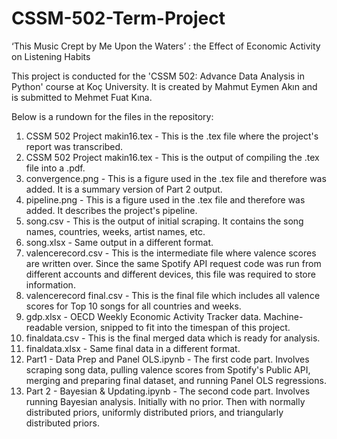 # CSSM-502-Term-Project
‘This Music Crept by Me Upon the Waters’ : the Effect of Economic Activity on Listening Habits

This project is conducted for the 'CSSM 502: Advance Data Analysis in Python' course at Koç University.
It is created by Mahmut Eymen Akın and is submitted to Mehmet Fuat Kına.

Below is a rundown for the files in the repository:

  1. CSSM 502 Project makin16.tex - This is the .tex file where the project's report was transcribed.
  2. CSSM 502 Project makin16.tex - This is the output of compiling the .tex file into a .pdf.
  3. convergence.png - This is a figure used in the .tex file and therefore was added. It is a summary version of Part 2 output.
  4. pipeline.png -  This is a figure used in the .tex file and therefore was added. It describes the project's pipeline.
  5. song.csv - This is the output of initial scraping. It contains the song names, countries, weeks, artist names, etc.
  6. song.xlsx - Same output in a different format.
  7. valencerecord.csv - This is the intermediate file where valence scores are written over. Since the same Spotify API request code was run from different accounts and different devices, this file was required to store information.
  8. valencerecord final.csv - This is the final file which includes all valence scores for Top 10 songs for all countries and weeks.
  9. gdp.xlsx - OECD Weekly Economic Activity Tracker data. Machine-readable version, snipped to fit into the timespan of this project.
  10. finaldata.csv - This is the final merged data which is ready for analysis.
  11. finaldata.xlsx - Same final data in a different format.
  12. Part1 - Data Prep and Panel OLS.ipynb - The first code part. Involves scraping song data, pulling valence scores from Spotify's Public API, merging and preparing final dataset, and running Panel OLS regressions.
  13. Part 2 - Bayesian & Updating.ipynb - The second code part. Involves running Bayesian analysis. Initially with no prior. Then with normally distributed priors, uniformly distributed priors, and triangularly distributed priors.
